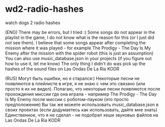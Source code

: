 # wd2-radio-hashes
watch dogs 2 radio hashes

(ENG)
There may be errors, but I tried :)
Some songs do not appear in the playlist in the game, I do not know what is the reason for this (or I just did not see them). I believe that some songs appear after completing the mission where it was played - for example The Prodigy - The Day Is My Enemy after the mission with the spider robot (this is just an assumption)
You can also use music_database.json in your projects (if you figure out how to use it, let me know) The only thing I didn't do was pick up the hashes of the sound files on Las Ondas De La Ria KODR

(RUS)
Могут быть ошибки, но я старался:)
Некоторые песни не появляются в плейлисте в игре, я не знаю с чем это связано (или просто я их не видел). Полагаю, что некоторые песни появляются после прохождения миссии где она играла - например The Prodigy - The Day Is My Enemy после миссии с роботом-пауком (это просто предположение)
Вы так же можете использовать music_database.json в своих проектах (если додумаетесь как использовать, дайте мне знать) Единственное, что я не сделал - не подобрал хеши звуковых файлов на Las Ondas De La Ria KODR

